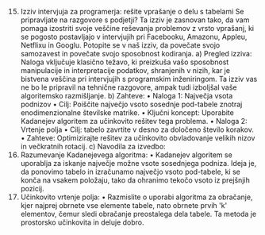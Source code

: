 15. Izziv intervjuja za programerja: rešite vprašanje o delu s tabelami
Se pripravljate na razgovore s podjetji? Ta izziv je zasnovan tako, da vam pomaga izostriti svoje
veščine reševanja problemov z vrsto vprašanj, ki se pogosto postavljajo v intervjujih pri Facebooku,
Amazonu, Appleu, Netflixu in Googlu. Potopite se v naš izziv, da povečate svojo samozavest in
povečate svojo sposobnost kodiranja.
a) Pregled izziva: Naloga vključuje klasično težavo, ki preizkuša vašo sposobnost manipulacije in
interpretacije podatkov, shranjenih v nizih, kar je bistvena veščina pri intervjujih s
programskim inženiringom. Ta izziv vas ne bo le pripravil na tehnične razgovore, ampak tudi
izboljšal vaše algoritemsko razmišljanje.
b) Zahteve:
• Naloga 1: Največja vsota podnizov
• Cilj: Poiščite največjo vsoto sosednje pod-tabele znotraj enodimenzionalne številske
matrike.
• Ključni koncept: Uporabite Kadanejev algoritem za učinkovito rešitev tega
problema.
• Naloga 2: Vrtenje polja
• Cilj: tabelo zavrtite v desno za določeno število korakov.
• Zahteve: Optimizirajte rešitev za učinkovito obvladovanje velikih nizov in večkratnih
rotacij.
c) Navodila za izvedbo:
1. Razumevanje Kadanejevega algoritma:
• Kadanejev algoritem se uporablja za iskanje največje možne vsote sosednjega
podniza. Ideja je, da ponovimo tabelo in izračunamo največjo vsoto pod-tabele, ki se
konča na vsakem položaju, tako da ohranimo tekočo vsoto iz prejšnjih pozicij.
2. Učinkovito vrtenje polja:
• Razmislite o uporabi algoritma za obračanje, kjer najprej obrnete vse elemente
tabele, nato obrnete prvih 'k' elementov, čemur sledi obračanje preostalega dela
tabele. Ta metoda je prostorsko učinkovita in deluje dobro.
